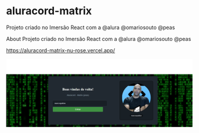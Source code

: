 # aluracord-matrix
Projeto criado no Imersão React com a @alura @omariosouto @peas


About
Projeto criado no Imersão React com a @alura @omariosouto @peas
<br>


https://aluracord-matrix-nu-rose.vercel.app/



<img src="https://github.com/marcospatton/aluracord-matrix/blob/master/imersao.png" alt="Imersão-react-alura">
